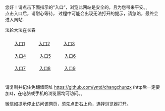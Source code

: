 您好！请点击下面指示的“入口”，浏览此网站是安全的，且为您带来平安。。 <br/>
点击入口后，请耐心等待， 过程中可能会出现无法打开的提示，请忽略，最终会进入网站. </br>

法轮大法在长春<br/>
<div style="padding:10px"><a style="margin:20px" target="_blank" href="http://d3jn9sow0izik2.cloudfront.net/zytas?zkjyym" id="ccLink1" rel="nofollow">入口1</a> <a target="_blank" style="margin:20px" href="http://d1n3a6uu6a1aaa.cloudfront.net/zytas?vfmqmfrv" id="ccLink2" rel="nofollow">入口2</a> <a style="margin:20px" target="_blank" href="http://d2guv8gzlt0g2j.cloudfront.net/zytas?vxrxicb" id="ccLink3" rel="nofollow">入口3</a></div>

<div style="padding:10px" ><a style="margin:20px" target="_blank" href="http://d3jn9sow0izik2.cloudfront.net/zytas?zkjyym" id="ccLink4" rel="nofollow">入口4</a> <a style="margin:20px" href="http://d1n3a6uu6a1aaa.cloudfront.net/zytas?vfmqmfrv" target="_blank" id="ccLink5" rel="nofollow">入口5</a> <a style="margin:20px" href="http://d2guv8gzlt0g2j.cloudfront.net/zytas?vxrxicb" target="_blank" id="ccLink6" rel="nofollow">入口6</a></div>

<div style="padding:10px"><a style="margin:20px" target="_blank" href="http://d3jn9sow0izik2.cloudfront.net/zytas?zkjyym" id="ccLink7" rel="nofollow">入口7</a> <a style="margin:20px" href="http://d1n3a6uu6a1aaa.cloudfront.net/zytas?vfmqmfrv" target="_blank" id="ccLink8" rel="nofollow">入口8</a> <a style="margin:20px" target="_blank" href="http://d2guv8gzlt0g2j.cloudfront.net/zytas?vxrxicb" id="ccLink9" rel="nofollow">入口9</a></div>

<br/>



请复制并记住免翻墙网址 https://github.com/yntd/changchunzx (http后一定要加s)，在电脑或手机的浏览器均可访问。。<br/>

微信如提示停止访问该网页，须先点击右上角，选择浏览器打开。
